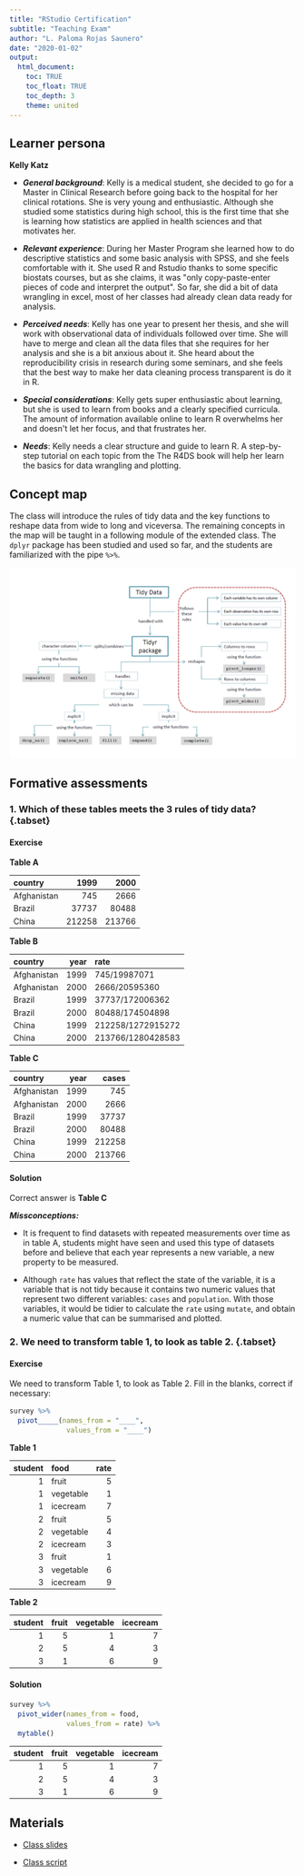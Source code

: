 ```yaml
---
title: "RStudio Certification"
subtitle: "Teaching Exam"
author: "L. Paloma Rojas Saunero"
date: "2020-01-02"
output: 
  html_document:
    toc: TRUE
    toc_float: TRUE
    toc_depth: 3
    theme: united
---
```



## Learner persona

**Kelly Katz**

- **_General background_**: Kelly is a medical student, she decided to go for a Master in Clinical Research before going back to the hospital for her clinical rotations. She is very young and enthusiastic. Although she studied some statistics during high school, this is the first time that she is learning how statistics are applied in health sciences and that motivates her. 

- **_Relevant experience_**: During her Master Program she learned how to do descriptive statistics and some basic analysis with SPSS, and she feels comfortable with it. She used R and Rstudio thanks to some specific biostats courses, but as she claims, it was "only copy-paste-enter pieces of code and interpret the output". So far, she did a bit of data wrangling in excel, most of her classes had already clean data ready for analysis. 

- **_Perceived needs_**: Kelly has one year to present her thesis, and she will work with observational data of individuals followed over time. She will have to merge and clean all the data files that she requires for her analysis and she is a bit anxious about it. She heard about the reproducibility crisis in research during some seminars, and she feels that the best way to make her data cleaning process transparent is do it in R.

- **_Special considerations_**: Kelly gets super enthusiastic about learning, but she is used to learn from books and a clearly specified curricula. The amount of information available online to learn R overwhelms her and doesn't let her focus, and that frustrates her. 

- **_Needs_**: Kelly needs a clear structure and guide to learn R. A step-by-step tutorial on each topic from the The R4DS book will help her learn the basics for data wrangling and plotting.

## Concept map

The class will introduce the rules of tidy data and the key functions to reshape data from wide to long and viceversa. The remaining concepts in the map will be taught in a following module of the extended class. The `dplyr` package has been studied and used so far, and the students are familiarized with the pipe `%>%`.

![](figs/map.png)

## Formative assessments

### 1. Which of these tables meets the 3 rules of tidy data?{.tabset}

#### Exercise

<div class = "row">
<div class = "col-md-6">

**Table A**
<table class="table table-hover table-condensed table-responsive" style="font-size: 14px; width: auto !important; margin-left: auto; margin-right: auto;">
 <thead>
  <tr>
   <th style="text-align:left;"> country </th>
   <th style="text-align:right;"> 1999 </th>
   <th style="text-align:right;"> 2000 </th>
  </tr>
 </thead>
<tbody>
  <tr>
   <td style="text-align:left;"> Afghanistan </td>
   <td style="text-align:right;"> 745 </td>
   <td style="text-align:right;"> 2666 </td>
  </tr>
  <tr>
   <td style="text-align:left;"> Brazil </td>
   <td style="text-align:right;"> 37737 </td>
   <td style="text-align:right;"> 80488 </td>
  </tr>
  <tr>
   <td style="text-align:left;"> China </td>
   <td style="text-align:right;"> 212258 </td>
   <td style="text-align:right;"> 213766 </td>
  </tr>
</tbody>
</table>

**Table B**
<table class="table table-hover table-condensed table-responsive" style="font-size: 14px; width: auto !important; margin-left: auto; margin-right: auto;">
 <thead>
  <tr>
   <th style="text-align:left;"> country </th>
   <th style="text-align:right;"> year </th>
   <th style="text-align:left;"> rate </th>
  </tr>
 </thead>
<tbody>
  <tr>
   <td style="text-align:left;"> Afghanistan </td>
   <td style="text-align:right;"> 1999 </td>
   <td style="text-align:left;"> 745/19987071 </td>
  </tr>
  <tr>
   <td style="text-align:left;"> Afghanistan </td>
   <td style="text-align:right;"> 2000 </td>
   <td style="text-align:left;"> 2666/20595360 </td>
  </tr>
  <tr>
   <td style="text-align:left;"> Brazil </td>
   <td style="text-align:right;"> 1999 </td>
   <td style="text-align:left;"> 37737/172006362 </td>
  </tr>
  <tr>
   <td style="text-align:left;"> Brazil </td>
   <td style="text-align:right;"> 2000 </td>
   <td style="text-align:left;"> 80488/174504898 </td>
  </tr>
  <tr>
   <td style="text-align:left;"> China </td>
   <td style="text-align:right;"> 1999 </td>
   <td style="text-align:left;"> 212258/1272915272 </td>
  </tr>
  <tr>
   <td style="text-align:left;"> China </td>
   <td style="text-align:right;"> 2000 </td>
   <td style="text-align:left;"> 213766/1280428583 </td>
  </tr>
</tbody>
</table>

</div>

<div class = "col-md-6">

**Table C**
<table class="table table-hover table-condensed table-responsive" style="font-size: 14px; width: auto !important; margin-left: auto; margin-right: auto;">
 <thead>
  <tr>
   <th style="text-align:left;"> country </th>
   <th style="text-align:right;"> year </th>
   <th style="text-align:right;"> cases </th>
  </tr>
 </thead>
<tbody>
  <tr>
   <td style="text-align:left;"> Afghanistan </td>
   <td style="text-align:right;"> 1999 </td>
   <td style="text-align:right;"> 745 </td>
  </tr>
  <tr>
   <td style="text-align:left;"> Afghanistan </td>
   <td style="text-align:right;"> 2000 </td>
   <td style="text-align:right;"> 2666 </td>
  </tr>
  <tr>
   <td style="text-align:left;"> Brazil </td>
   <td style="text-align:right;"> 1999 </td>
   <td style="text-align:right;"> 37737 </td>
  </tr>
  <tr>
   <td style="text-align:left;"> Brazil </td>
   <td style="text-align:right;"> 2000 </td>
   <td style="text-align:right;"> 80488 </td>
  </tr>
  <tr>
   <td style="text-align:left;"> China </td>
   <td style="text-align:right;"> 1999 </td>
   <td style="text-align:right;"> 212258 </td>
  </tr>
  <tr>
   <td style="text-align:left;"> China </td>
   <td style="text-align:right;"> 2000 </td>
   <td style="text-align:right;"> 213766 </td>
  </tr>
</tbody>
</table>

</div>
</div>

#### Solution

Correct answer is **Table C**

**_Missconceptions:_**

- It is frequent to find datasets with repeated measurements over time as in table A, students might have seen and used this type of datasets before and believe that each year represents a new variable, a new property to be measured.

- Although `rate` has values that reflect the state of the variable, it is a variable that is not tidy because it contains two numeric values that represent two different variables: `cases` and `population`. With those variables, it would be tidier to calculate the `rate` using `mutate`, and obtain a numeric value that can be summarised and plotted.

### 2. We need to transform table 1, to look as table 2. {.tabset}

#### Exercise
We need to transform Table 1, to look as Table 2. Fill in the blanks, correct if necessary:

```r
survey %>% 
  pivot_____(names_from = "____",
              values_from = "____")
```




<div class = "row">
<div class = "col-md-6">

**Table 1**
<table class="table table-hover table-condensed table-responsive" style="font-size: 14px; width: auto !important; margin-left: auto; margin-right: auto;">
 <thead>
  <tr>
   <th style="text-align:right;"> student </th>
   <th style="text-align:left;"> food </th>
   <th style="text-align:right;"> rate </th>
  </tr>
 </thead>
<tbody>
  <tr>
   <td style="text-align:right;"> 1 </td>
   <td style="text-align:left;"> fruit </td>
   <td style="text-align:right;"> 5 </td>
  </tr>
  <tr>
   <td style="text-align:right;"> 1 </td>
   <td style="text-align:left;"> vegetable </td>
   <td style="text-align:right;"> 1 </td>
  </tr>
  <tr>
   <td style="text-align:right;"> 1 </td>
   <td style="text-align:left;"> icecream </td>
   <td style="text-align:right;"> 7 </td>
  </tr>
  <tr>
   <td style="text-align:right;"> 2 </td>
   <td style="text-align:left;"> fruit </td>
   <td style="text-align:right;"> 5 </td>
  </tr>
  <tr>
   <td style="text-align:right;"> 2 </td>
   <td style="text-align:left;"> vegetable </td>
   <td style="text-align:right;"> 4 </td>
  </tr>
  <tr>
   <td style="text-align:right;"> 2 </td>
   <td style="text-align:left;"> icecream </td>
   <td style="text-align:right;"> 3 </td>
  </tr>
  <tr>
   <td style="text-align:right;"> 3 </td>
   <td style="text-align:left;"> fruit </td>
   <td style="text-align:right;"> 1 </td>
  </tr>
  <tr>
   <td style="text-align:right;"> 3 </td>
   <td style="text-align:left;"> vegetable </td>
   <td style="text-align:right;"> 6 </td>
  </tr>
  <tr>
   <td style="text-align:right;"> 3 </td>
   <td style="text-align:left;"> icecream </td>
   <td style="text-align:right;"> 9 </td>
  </tr>
</tbody>
</table>
</div>

<div class = "col-md-6">

**Table 2**

<table class="table table-hover table-condensed table-responsive" style="font-size: 14px; width: auto !important; margin-left: auto; margin-right: auto;">
 <thead>
  <tr>
   <th style="text-align:right;"> student </th>
   <th style="text-align:right;"> fruit </th>
   <th style="text-align:right;"> vegetable </th>
   <th style="text-align:right;"> icecream </th>
  </tr>
 </thead>
<tbody>
  <tr>
   <td style="text-align:right;"> 1 </td>
   <td style="text-align:right;"> 5 </td>
   <td style="text-align:right;"> 1 </td>
   <td style="text-align:right;"> 7 </td>
  </tr>
  <tr>
   <td style="text-align:right;"> 2 </td>
   <td style="text-align:right;"> 5 </td>
   <td style="text-align:right;"> 4 </td>
   <td style="text-align:right;"> 3 </td>
  </tr>
  <tr>
   <td style="text-align:right;"> 3 </td>
   <td style="text-align:right;"> 1 </td>
   <td style="text-align:right;"> 6 </td>
   <td style="text-align:right;"> 9 </td>
  </tr>
</tbody>
</table>

</div>
</div>

#### Solution


```r
survey %>%
  pivot_wider(names_from = food,
              values_from = rate) %>% 
  mytable()
```

<table class="table table-hover table-condensed table-responsive" style="font-size: 14px; width: auto !important; margin-left: auto; margin-right: auto;">
 <thead>
  <tr>
   <th style="text-align:right;"> student </th>
   <th style="text-align:right;"> fruit </th>
   <th style="text-align:right;"> vegetable </th>
   <th style="text-align:right;"> icecream </th>
  </tr>
 </thead>
<tbody>
  <tr>
   <td style="text-align:right;"> 1 </td>
   <td style="text-align:right;"> 5 </td>
   <td style="text-align:right;"> 1 </td>
   <td style="text-align:right;"> 7 </td>
  </tr>
  <tr>
   <td style="text-align:right;"> 2 </td>
   <td style="text-align:right;"> 5 </td>
   <td style="text-align:right;"> 4 </td>
   <td style="text-align:right;"> 3 </td>
  </tr>
  <tr>
   <td style="text-align:right;"> 3 </td>
   <td style="text-align:right;"> 1 </td>
   <td style="text-align:right;"> 6 </td>
   <td style="text-align:right;"> 9 </td>
  </tr>
</tbody>
</table>


## Materials

- [Class slides](https://palolili23.github.io/texam/index.html)

- [Class script](https://palolili23.github.io/texam/tidyr.html)
